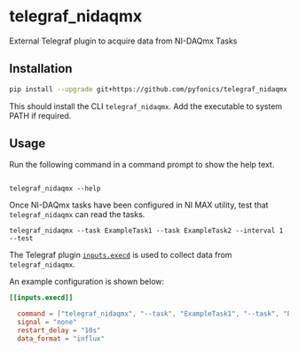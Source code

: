 # telegraf_nidaqmx

External Telegraf plugin to acquire data from NI-DAQmx Tasks

## Installation

```bash
pip install --upgrade git+https://github.com/pyfonics/telegraf_nidaqmx.git
```

This should install the CLI `telegraf_nidaqmx`. Add the executable to system PATH if required.

## Usage

Run the following command in a command prompt to show the help text.

```

telegraf_nidaqmx --help

```

Once NI-DAQmx tasks have been configured in NI MAX utility, test that `telegraf_nidaqmx` can read the tasks.

```
telegraf_nidaqmx --task ExampleTask1 --task ExampleTask2 --interval 1 --test
```


The Telegraf plugin [`inputs.execd`](https://github.com/influxdata/telegraf/tree/master/plugins/inputs/execd) is used to collect data from `telegraf_nidaqmx`.

An example configuration is shown below:

```toml
[[inputs.execd]]

  command = ["telegraf_nidaqmx", "--task", "ExampleTask1", "--task", "ExampleTask2", "--interval", "0.5"]
  signal = "none"
  restart_delay = "10s"
  data_format = "influx"

```

